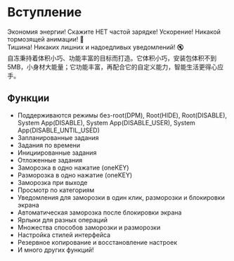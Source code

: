 # Вступление

Экономия энергии! Скажите НЕТ частой зарядке!
Ускорение! Никакой тормозящей анимации! :dash:  
Тишина! Никаких лишних и надоедливых уведомлений! :mute:  
自冻秉持着体积小巧、功能丰富的目标而打造。它体积小巧，安装包体积不到5MB，小身材大能量；它功能丰富，再配合它的自定义能力，智能生活更得心应手。

## Функции

* Поддерживаются режимы без-root(DPM), Root(HIDE), Root(DISABLE), System App(DISABLE), System App(DISABLE\_USER), System App(DISABLE\_UNTIL\_USED)
* Запланированные задания
* Задания по времени
* Инициированные задания
* Отложенные задания
* Заморозка в одно нажатие (oneKEY)
* Разморозка в одно нажатие (oneKEY)
* Заморозка при выходе
* Просмотр по категориям
* Уведомления для заморозки в один клик, разморозки и блокировки экрана
* Автоматическая заморозка после блокировки экрана
* Ярлыки для разных операций
* Множества способов заморозки и разморозки
* Настройка стилей интерфейса
* Резервное копирование и восстановление настроек
* И много других функций!



